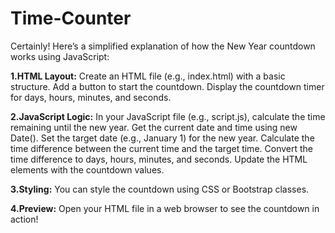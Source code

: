 # Time-Counter

Certainly! Here’s a simplified explanation of how the New Year countdown works using JavaScript:

**1.HTML Layout:**
Create an HTML file (e.g., index.html) with a basic structure.
Add a button to start the countdown.
Display the countdown timer for days, hours, minutes, and seconds.

**2.JavaScript Logic:**
In your JavaScript file (e.g., script.js), calculate the time remaining until the new year.
Get the current date and time using new Date().
Set the target date (e.g., January 1) for the new year.
Calculate the time difference between the current time and the target time.
Convert the time difference to days, hours, minutes, and seconds.
Update the HTML elements with the countdown values.

**3.Styling:**
You can style the countdown using CSS or Bootstrap classes.

**4.Preview:**
Open your HTML file in a web browser to see the countdown in action!

